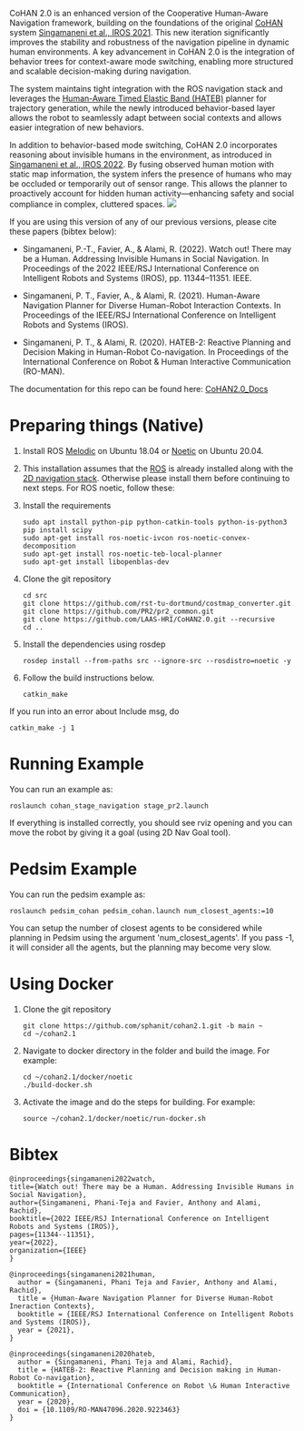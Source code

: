 CoHAN 2.0 is an enhanced version of the Cooperative Human-Aware Navigation framework, building on the foundations of the original [CoHAN](https://github.com/sphanit/cohan_planner_multi) system [Singamaneni et al., IROS 2021](https://ieeexplore.ieee.org/document/9636613). This new iteration significantly improves the stability and robustness of the navigation pipeline in dynamic human environments. A key advancement in CoHAN 2.0 is the integration of behavior trees for context-aware mode switching, enabling more structured and scalable decision-making during navigation.

The system maintains tight integration with the ROS navigation stack and leverages the [Human-Aware Timed Elastic Band (HATEB)](https://hal.laas.fr/hal-02922029/file/Ro_Man_2020.pdf) planner for trajectory generation, while the newly introduced behavior-based layer allows the robot to seamlessly adapt between social contexts and allows easier integration of new behaviors.

In addition to behavior-based mode switching, CoHAN 2.0 incorporates reasoning about invisible humans in the environment, as introduced in [Singamaneni et al., IROS 2022](https://ieeexplore.ieee.org/document/9982186). By fusing observed human motion with static map information, the system infers the presence of humans who may be occluded or temporarily out of sensor range. This allows the planner to proactively account for hidden human activity—enhancing safety and social compliance in complex, cluttered spaces.
![](https://laas-hri.github.io/CoHAN2.0_docs/_images/cohan2.png)

If you are using this version of any of our previous versions, please cite these papers (bibtex below):

- Singamaneni, P.-T., Favier, A., & Alami, R. (2022). Watch out! There may be a Human. Addressing Invisible Humans in Social Navigation. In Proceedings of the 2022 IEEE/RSJ International Conference on Intelligent Robots and Systems (IROS), pp. 11344–11351. IEEE.

- Singamaneni, P. T., Favier, A., & Alami, R. (2021). Human-Aware Navigation Planner for Diverse Human-Robot Interaction Contexts. In Proceedings of the IEEE/RSJ International Conference on Intelligent Robots and Systems (IROS).

- Singamaneni, P. T., & Alami, R. (2020). HATEB-2: Reactive Planning and Decision Making in Human-Robot Co-navigation. In Proceedings of the International Conference on Robot & Human Interactive Communication (RO-MAN).

The documentation for this repo can be found here: [CoHAN2.0_Docs](https://laas-hri.github.io/CoHAN2.0_docs)

# Preparing things (Native)
1. Install ROS [Melodic](https://wiki.ros.org/melodic/Installation/Ubuntu) on Ubuntu 18.04 or [Noetic](https://wiki.ros.org/noetic/Installation/Ubuntu) on Ubuntu 20.04. 
2. This installation assumes that the [ROS](http://wiki.ros.org/ROS/Installation) is already installed along with the [2D navigation stack](http://wiki.ros.org/navigation). Otherwise please install them before continuing to next steps. For ROS noetic, follow these:
3. Install the requirements
	```
	sudo apt install python-pip python-catkin-tools python-is-python3
	pip install scipy
 	sudo apt-get install ros-noetic-ivcon ros-noetic-convex-decomposition
 	sudo apt-get install ros-noetic-teb-local-planner
 	sudo apt-get install libopenblas-dev
	```
4. Clone the git repository
	```
 	cd src
 	git clone https://github.com/rst-tu-dortmund/costmap_converter.git
	git clone https://github.com/PR2/pr2_common.git
	git clone https://github.com/LAAS-HRI/CoHAN2.0.git --recursive
 	cd ..
	```
5. Install the dependencies using rosdep
	```
	rosdep install --from-paths src --ignore-src --rosdistro=noetic -y
    ```

6. Follow the build instructions below.
	```
 	catkin_make
 	```
 If you run into an error about Include msg, do
 
  	catkin_make -j 1


#  Running Example

You can run an example as:
```
roslaunch cohan_stage_navigation stage_pr2.launch
``` 
If everything is installed correctly, you should see rviz opening and you can move the robot by giving it a goal (using 2D Nav Goal tool).

#  Pedsim Example
You can run the pedsim example as:
```
roslaunch pedsim_cohan pedsim_cohan.launch num_closest_agents:=10
```
You can setup the number of closest agents to be considered while planning in Pedsim using the argument 'num_closest_agents'. If you pass -1, it will consider all the agents, but the planning may become very slow.


# Using Docker
1. Clone the git repository
	```
	git clone https://github.com/sphanit/cohan2.1.git -b main ~
	cd ~/cohan2.1
    ```
2. Navigate to docker directory in the folder and build the image. For example:
    ```
    cd ~/cohan2.1/docker/noetic
    ./build-docker.sh
    ```
3. Activate the image and do the steps for building. For example:
    ```
    source ~/cohan2.1/docker/noetic/run-docker.sh
    ```


# Bibtex
```
@inproceedings{singamaneni2022watch,
title={Watch out! There may be a Human. Addressing Invisible Humans in Social Navigation},
author={Singamaneni, Phani-Teja and Favier, Anthony and Alami, Rachid},
booktitle={2022 IEEE/RSJ International Conference on Intelligent Robots and Systems (IROS)},
pages={11344--11351},
year={2022},
organization={IEEE}
}

@inproceedings{singamaneni2021human,
  author = {Singamaneni, Phani Teja and Favier, Anthony and Alami, Rachid},
  title = {Human-Aware Navigation Planner for Diverse Human-Robot Ineraction Contexts},
  booktitle = {IEEE/RSJ International Conference on Intelligent Robots and Systems (IROS)},
  year = {2021},
}

@inproceedings{singamaneni2020hateb,
  author = {Singamaneni, Phani Teja and Alami, Rachid},
  title = {HATEB-2: Reactive Planning and Decision making in Human-Robot Co-navigation},
  booktitle = {International Conference on Robot \& Human Interactive Communication},
  year = {2020},
  doi = {10.1109/RO-MAN47096.2020.9223463}
}
```
